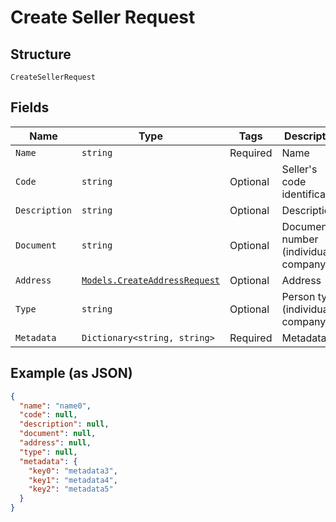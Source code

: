 
# Create Seller Request

## Structure

`CreateSellerRequest`

## Fields

| Name | Type | Tags | Description |
|  --- | --- | --- | --- |
| `Name` | `string` | Required | Name |
| `Code` | `string` | Optional | Seller's code identification |
| `Description` | `string` | Optional | Description |
| `Document` | `string` | Optional | Document number (individual / company) |
| `Address` | [`Models.CreateAddressRequest`](/doc/models/create-address-request.md) | Optional | Address |
| `Type` | `string` | Optional | Person type (individual / company) |
| `Metadata` | `Dictionary<string, string>` | Required | Metadata |

## Example (as JSON)

```json
{
  "name": "name0",
  "code": null,
  "description": null,
  "document": null,
  "address": null,
  "type": null,
  "metadata": {
    "key0": "metadata3",
    "key1": "metadata4",
    "key2": "metadata5"
  }
}
```

